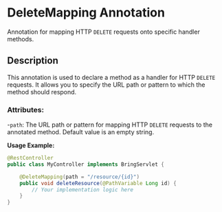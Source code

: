 # DeleteMapping Annotation

Annotation for mapping HTTP `DELETE` requests onto specific handler methods.

## Description
This annotation is used to declare a method as a handler for HTTP `DELETE` requests. It allows you to specify the URL path or pattern to which the method should respond.

### Attributes:
-`path`: The URL path or pattern for mapping HTTP `DELETE` requests to the annotated method. Default value is an empty string.

**Usage Example:**
```java
@RestController
public class MyController implements BringServlet {

    @DeleteMapping(path = "/resource/{id}")
    public void deleteResource(@PathVariable Long id) {
        // Your implementation logic here
    }
}
```
